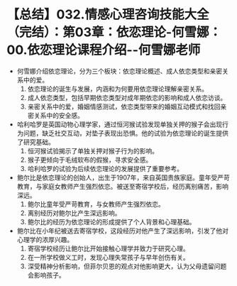 # 【总结】032.情感心理咨询技能大全（完结）：第03章：依恋理论-何雪娜：00.依恋理论课程介绍--何雪娜老师

-   何雪娜介绍依恋理论，分为三个板块：依恋理论概述、成人依恋类型和亲密关系中的爱。
    1.  依恋理论的诞生与发展，内涵和为何要用依恋理论理解亲密关系。
    2.  成人依恋类型，包括早期依恋类型对成年期依恋的影响和成人依恋访谈。
    3.  亲密关系中的爱，婚姻情感测试，依恋类型带来的婚姻互动模式和找回亲密关系中的安全感。
-   哈利哈罗是英国动物心理学家，通过恒河猴试验发现单独关押的猴子会出现行为问题，缺乏社交互动，对垫子表现出恐惧。他的试验为依恋理论的诞生提供了研究基础。
    1.  恒河猴试验揭示了单独关押对猴子行为的影响。
    2.  猴子更倾向于毛绒软布的假猴，寻求安全感。
    3.  哈利哈罗的试验为后续依恋理论的发展提供了重要参考。
-   鲍尔比是依恋理论的创始人，出生于1907年，来自英国贵族家庭。童年受严苛教育，与家庭女教师产生强烈依恋。被送至寄宿学校后，经历离别痛苦，影响深远。
    1.  鲍尔比童年受严苛教育，与女教师产生强烈依恋。
    2.  离别经历对鲍尔比产生深远影响。
    3.  鲍尔比的经历为依恋理论的形成提供了个人背景和心理基础。
-   鲍尔比在小年纪被送去寄宿学校，这段经历对他产生了深远影响，引发了他对心理学的浓厚兴趣。
    1.  寄宿学校经历让鲍尔比开始接触心理学并致力于研究心理。
    2.  在一所学校做义工时，发现心理失常孩子与早年创伤有关。
    3.  深受精神分析影响，但菲尔贝恩的观点对他影响更大，认为父母遗留问题会影响孩子。